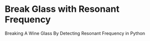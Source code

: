 # Break Glass with Resonant Frequency

Breaking A Wine Glass By Detecting Resonant Frequency in Python


